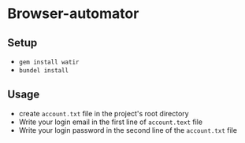 # Browser-automator 

## Setup 
- `gem install watir`
- `bundel install`

## Usage 
- create `account.txt` file in the project's root directory
- Write your login email in the first line of `account.text` file 
- Write your login password in the second line of the `account.txt` file 